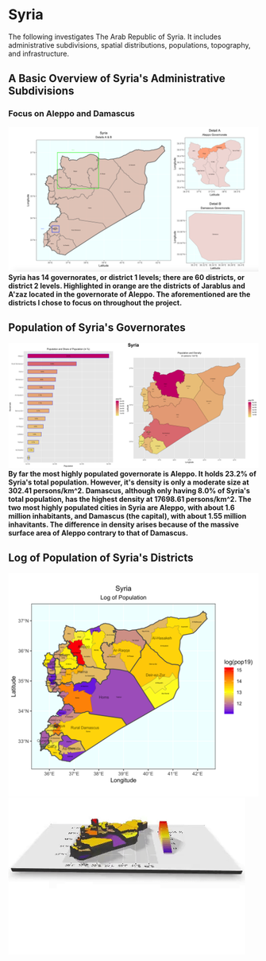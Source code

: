 # Syria
The following investigates The Arab Republic of Syria. It includes administrative subdivisions, spatial distributions, populations, topography, and infrastructure.

## A Basic Overview of Syria's Administrative Subdivisions
### Focus on Aleppo and Damascus
![](damascus.png)
**Syria has 14 governorates, or district 1 levels; there are 60 districts, or district 2 levels. Highlighted in orange are the districts of Jarablus and A'zaz located in the governorate of Aleppo. The aforementioned are the districts I chose to focus on throughout the project.**


## Population of Syria's Governorates
![](part3_main.png)
**By far the most highly populated governorate is Aleppo. It holds 23.2% of Syria's total population. However, it's density is only a moderate size at 302.41 persons/km^2. Damascus, although only having 8.0% of Syria's total population, has the highest density at 17698.61 persons/km^2. The two most highly populated cities in Syria are Aleppo, with about 1.6 million inhabitants, and Damascus (the capital), with about 1.55 million inhavitants. The difference in density arises because of the massive surface area of Aleppo contrary to that of Damascus.**

## Log of Population of Syria's Districts
![](part2_stretchgoal2.png)
![](ezgif.com-crop.gif)


